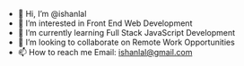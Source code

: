 - 👋 Hi, I’m @ishanlal
- 👀 I’m interested in Front End Web Development
- 🌱 I’m currently learning Full Stack JavaScript Development
- 💞️ I’m looking to collaborate on Remote Work Opportunities
- 📫 How to reach me Email: ishanlal@gmail.com

<!---
ishanlal/ishanlal is a ✨ special ✨ repository because its `README.md` (this file) appears on your GitHub profile.
You can click the Preview link to take a look at your changes.
--->
